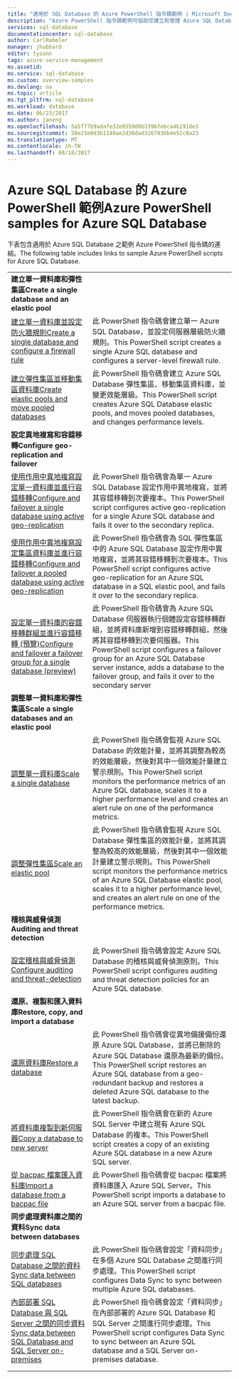 ```yaml
---
title: "適用於 SQL Database 的 Azure PowerShell 指令碼範例 | Microsoft Docs"
description: "Azure PowerShell 指令碼範例可協助您建立和管理 Azure SQL Database 伺服器、彈性集區、資料庫和防火牆。"
services: sql-database
documentationcenter: sql-database
author: CarlRabeler
manager: jhubbard
editor: tysonn
tags: azure-service-management
ms.assetid: 
ms.service: sql-database
ms.custom: overview-samples
ms.devlang: na
ms.topic: article
ms.tgt_pltfrm: sql-database
ms.workload: database
ms.date: 06/23/2017
ms.author: janeng
ms.openlocfilehash: 5a5f77b9adafe32e8559d0b3396febca4b191de3
ms.sourcegitcommit: 50e23e8d3b1148ae2d36dad3167936b4e52c8a23
ms.translationtype: MT
ms.contentlocale: zh-TW
ms.lasthandoff: 08/18/2017
---
```

# <a name="azure-powershell-samples-for-azure-sql-database"></a><span data-ttu-id="81494-103">Azure SQL Database 的 Azure PowerShell 範例</span><span class="sxs-lookup"><span data-stu-id="81494-103">Azure PowerShell samples for Azure SQL Database</span></span>

<span data-ttu-id="81494-104">下表包含適用於 Azure SQL Database 之範例 Azure PowerShell 指令碼的連結。</span><span class="sxs-lookup"><span data-stu-id="81494-104">The following table includes links to sample Azure PowerShell scripts for Azure SQL Database.</span></span>

| |  |
|---|---|
|<span data-ttu-id="81494-105">**建立單一資料庫和彈性集區**</span><span class="sxs-lookup"><span data-stu-id="81494-105">**Create a single database and an elastic pool**</span></span>||
| [<span data-ttu-id="81494-106">建立單一資料庫並設定防火牆規則</span><span class="sxs-lookup"><span data-stu-id="81494-106">Create a single database and configure a firewall rule</span></span>](scripts/sql-database-create-and-configure-database-powershell.md?toc=%2fpowershell%2fmodule%2ftoc.json) | <span data-ttu-id="81494-107">此 PowerShell 指令碼會建立單一 Azure SQL Database，並設定伺服器層級防火牆規則。</span><span class="sxs-lookup"><span data-stu-id="81494-107">This PowerShell script creates a single Azure SQL database and configures a server-level firewall rule.</span></span> |
| [<span data-ttu-id="81494-108">建立彈性集區並移動集區資料庫</span><span class="sxs-lookup"><span data-stu-id="81494-108">Create elastic pools and move pooled databases</span></span>](scripts/sql-database-move-database-between-pools-powershell.md?toc=%2fpowershell%2fmodule%2ftoc.json) | <span data-ttu-id="81494-109">此 PowerShell 指令碼會建立 Azure SQL Database 彈性集區、移動集區資料庫，並變更效能層級。</span><span class="sxs-lookup"><span data-stu-id="81494-109">This PowerShell script creates Azure SQL Database elastic pools, and moves pooled databases, and changes performance levels.</span></span>|
|<span data-ttu-id="81494-110">**設定異地複寫和容錯移轉**</span><span class="sxs-lookup"><span data-stu-id="81494-110">**Configure geo-replication and failover**</span></span>||
| [<span data-ttu-id="81494-111">使用作用中異地複寫設定單一資料庫並進行容錯移轉</span><span class="sxs-lookup"><span data-stu-id="81494-111">Configure and failover a single database using active geo-replication</span></span>](scripts/sql-database-setup-geodr-and-failover-database-powershell.md?toc=%2fpowershell%2fmodule%2ftoc.json)| <span data-ttu-id="81494-112">此 PowerShell 指令碼會為單一 Azure SQL Database 設定作用中異地複寫，並將其容錯移轉到次要複本。</span><span class="sxs-lookup"><span data-stu-id="81494-112">This PowerShell script configures active geo-replication for a single Azure SQL database and fails it over to the secondary replica.</span></span> |
| [<span data-ttu-id="81494-113">使用作用中異地複寫設定集區資料庫並進行容錯移轉</span><span class="sxs-lookup"><span data-stu-id="81494-113">Configure and failover a pooled database using active geo-replication</span></span>](scripts/sql-database-setup-geodr-and-failover-pool-powershell.md?toc=%2fpowershell%2fmodule%2ftoc.json)| <span data-ttu-id="81494-114">此 PowerShell 指令碼會為 SQL 彈性集區中的 Azure SQL Database 設定作用中異地複寫，並將其容錯移轉到次要複本。</span><span class="sxs-lookup"><span data-stu-id="81494-114">This PowerShell script configures active geo-replication for an Azure SQL database in a SQL elastic pool, and fails it over to the secondary replica.</span></span> |
| [<span data-ttu-id="81494-115">設定單一資料庫的容錯移轉群組並進行容錯移轉 (預覽)</span><span class="sxs-lookup"><span data-stu-id="81494-115">Configure and failover a failover group for a single database (preview)</span></span>](scripts/sql-database-setup-geodr-failover-database-failover-group-powershell.md?toc=%2fpowershell%2fmodule%2ftoc.json) | <span data-ttu-id="81494-116">此 PowerShell 指令碼會為 Azure SQL Database 伺服器執行個體設定容錯移轉群組，並將資料庫新增到容錯移轉群組，然後將其容錯移轉到次要伺服器。</span><span class="sxs-lookup"><span data-stu-id="81494-116">This PowerShell script configures a failover group for an Azure SQL Database server instance, adds a database to the failover group, and fails it over to the secondary server</span></span> |
|<span data-ttu-id="81494-117">**調整單一資料庫和彈性集區**</span><span class="sxs-lookup"><span data-stu-id="81494-117">**Scale a single databases and an elastic pool**</span></span>||
| [<span data-ttu-id="81494-118">調整單一資料庫</span><span class="sxs-lookup"><span data-stu-id="81494-118">Scale a single database</span></span>](scripts/sql-database-monitor-and-scale-database-powershell.md?toc=%2fpowershell%2fmodule%2ftoc.json) | <span data-ttu-id="81494-119">此 PowerShell 指令碼會監視 Azure SQL Database 的效能計量，並將其調整為較高的效能層級，然後對其中一個效能計量建立警示規則。</span><span class="sxs-lookup"><span data-stu-id="81494-119">This PowerShell script monitors the performance metrics of an Azure SQL database, scales it to a higher performance level and creates an alert rule on one of the performance metrics.</span></span> |
| [<span data-ttu-id="81494-120">調整彈性集區</span><span class="sxs-lookup"><span data-stu-id="81494-120">Scale an elastic pool</span></span>](scripts/sql-database-monitor-and-scale-pool-powershell.md?toc=%2fpowershell%2fmodule%2ftoc.json) | <span data-ttu-id="81494-121">此 PowerShell 指令碼會監視 Azure SQL Database 彈性集區的效能計量，並將其調整為較高的效能層級，然後對其中一個效能計量建立警示規則。</span><span class="sxs-lookup"><span data-stu-id="81494-121">This PowerShell script monitors the performance metrics of an Azure SQL Database elastic pool, scales it to a higher performance level, and creates an alert rule on one of the performance metrics.</span></span>  |
| <span data-ttu-id="81494-122">**稽核與威脅偵測**</span><span class="sxs-lookup"><span data-stu-id="81494-122">**Auditing and threat detection**</span></span> |
| [<span data-ttu-id="81494-123">設定稽核與威脅偵測</span><span class="sxs-lookup"><span data-stu-id="81494-123">Configure auditing and threat-detection</span></span>](scripts/sql-database-auditing-and-threat-detection-powershell.md?toc=%2fpowershell%2fmodule%2ftoc.json)| <span data-ttu-id="81494-124">此 PowerShell 指令碼會設定 Azure SQL Database 的稽核與威脅偵測原則。</span><span class="sxs-lookup"><span data-stu-id="81494-124">This PowerShell script configures auditing and threat detection policies for an Azure SQL database.</span></span> |
| <span data-ttu-id="81494-125">**還原、複製和匯入資料庫**</span><span class="sxs-lookup"><span data-stu-id="81494-125">**Restore, copy, and import a database**</span></span>||
| [<span data-ttu-id="81494-126">還原資料庫</span><span class="sxs-lookup"><span data-stu-id="81494-126">Restore a database</span></span>](scripts/sql-database-restore-database-powershell.md?toc=%2fpowershell%2fmodule%2ftoc.json)| <span data-ttu-id="81494-127">此 PowerShell 指令碼會從異地備援備份還原 Azure SQL Database，並將已刪除的 Azure SQL Database 還原為最新的備份。</span><span class="sxs-lookup"><span data-stu-id="81494-127">This PowerShell script restores an Azure SQL database from a geo-redundant backup and restores a deleted Azure SQL database to the latest backup.</span></span> |
| [<span data-ttu-id="81494-128">將資料庫複製到新伺服器</span><span class="sxs-lookup"><span data-stu-id="81494-128">Copy a database to new server</span></span>](scripts/sql-database-copy-database-to-new-server-powershell.md?toc=%2fpowershell%2fmodule%2ftoc.json)| <span data-ttu-id="81494-129">此 PowerShell 指令碼會在新的 Azure SQL Server 中建立現有 Azure SQL Database 的複本。</span><span class="sxs-lookup"><span data-stu-id="81494-129">This PowerShell script creates a copy of an existing Azure SQL database in a new Azure SQL server.</span></span> |
| [<span data-ttu-id="81494-130">從 bacpac 檔案匯入資料庫</span><span class="sxs-lookup"><span data-stu-id="81494-130">Import a database from a bacpac file</span></span>](scripts/sql-database-import-from-bacpac-powershell.md?toc=%2fpowershell%2fmodule%2ftoc.json)| <span data-ttu-id="81494-131">此 PowerShell 指令碼會從 bacpac 檔案將資料庫匯入 Azure SQL Server。</span><span class="sxs-lookup"><span data-stu-id="81494-131">This PowerShell script imports a database to an Azure SQL server from a bacpac file.</span></span> |
| <span data-ttu-id="81494-132">**同步處理資料庫之間的資料**</span><span class="sxs-lookup"><span data-stu-id="81494-132">**Sync data between databases**</span></span>||
| [<span data-ttu-id="81494-133">同步處理 SQL Database 之間的資料</span><span class="sxs-lookup"><span data-stu-id="81494-133">Sync data between SQL databases</span></span>](scripts/sql-database-sync-data-between-sql-databases.md?toc=%2fpowershell%2fmodule%2ftoc.json) | <span data-ttu-id="81494-134">此 PowerShell 指令碼會設定「資料同步」在多個 Azure SQL Database 之間進行同步處理。</span><span class="sxs-lookup"><span data-stu-id="81494-134">This PowerShell script configures Data Sync to sync between multiple Azure SQL databases.</span></span> |
| [<span data-ttu-id="81494-135">內部部署 SQL Database 與 SQL Server 之間的同步資料</span><span class="sxs-lookup"><span data-stu-id="81494-135">Sync data between SQL Database and SQL Server on-premises</span></span>](scripts/sql-database-sync-data-between-azure-onprem.md?toc=%2fpowershell%2fmodule%2ftoc.json) | <span data-ttu-id="81494-136">此 PowerShell 指令碼會設定「資料同步」在內部部署的 Azure SQL Database 和 SQL Server 之間進行同步處理。</span><span class="sxs-lookup"><span data-stu-id="81494-136">This PowerShell script configures Data Sync to sync between an Azure SQL database and a SQL Server on-premises database.</span></span> |
|||
|||
